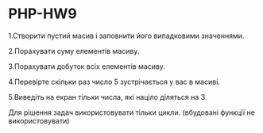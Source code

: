 # PHP-HW9

1.Створити пустий масив і заповнити його випадковими значеннями.

2.Порахувати суму елементів масиву.

3.Порахувати добуток всіх елементів масиву.

4.Перевірте скільки раз число 5 зустрічається у вас в масиві.

5.Виведіть на екран тільки числа, які націло діляться на 3.

Для рішення задач використовувати тільки цикли. (вбудовані функції не використовувати)
